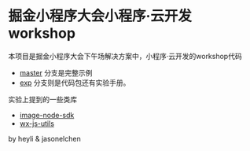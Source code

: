 # 掘金小程序大会小程序·云开发 workshop

本项目是掘金小程序大会下午场解决方案中，小程序·云开发的workshop代码
* [master](https://github.com/lcxfs1991/tcb-juejin-workshops/tree/master) 分支是完整示例
* [exp](https://github.com/lcxfs1991/tcb-juejin-workshops/tree/exp) 分支则是代码包还有实验手册。

实验上提到的一些类库
* [image-node-sdk](https://github.com/TencentCloudBase/image-node-sdk)
* [wx-js-utils](https://github.com/lcxfs1991/wx-js-utils)

by heyli & jasonelchen